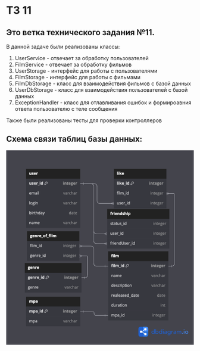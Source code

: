 # ТЗ 11
Это ветка технического задания №11.
-
В данной задаче были реализованы классы:
1) UserService - отвечает за обработку пользователей
2) FilmService - отвечает за обработку фильмов
3) UserStorage - интерфейс для работы с пользователями
4) FilmStorage - интерфейс для работы с фильмами
5) FilmDbStorage - класс для взаимодействия фильмов с базой данных
6) UserDbStorage - класс для взаимодействия пользователей с базой данных
5) ExceptionHandler - класс для отлавливания ошибок и формироавния ответа пользователю с теле сообщения

Также были реализованы тесты для проверки контроллеров

Схема связи таблиц базы данных: 
-
![db.png](db.png)
